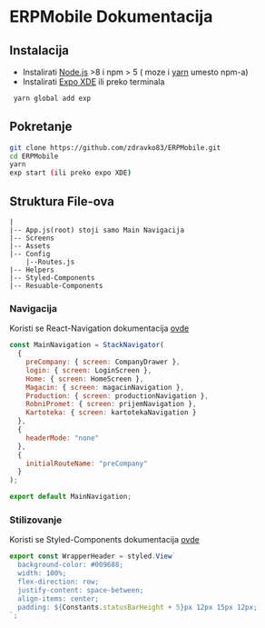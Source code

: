 # ERPMobile Dokumentacija

## Instalacija

* Instalirati [Node.js](https://nodejs.org/en/) >8 i npm > 5 ( moze i [yarn](https://yarnpkg.com/lang/en/docs/install/) umesto npm-a)
* Instalirati [Expo XDE](https://github.com/expo/xde/releases) ili preko terminala

```bash
 yarn global add exp
```

## Pokretanje

```bash
git clone https://github.com/zdravko83/ERPMobile.git
cd ERPMobile
yarn
exp start (ili preko expo XDE)
```

## Struktura File-ova

```
|
|-- App.js(root) stoji samo Main Navigacija
|-- Screens
|-- Assets
|-- Config
    |--Routes.js
|-- Helpers
|-- Styled-Components
|-- Resuable-Components
```

### Navigacija

Koristi se React-Navigation dokumentacija [ovde](https://reactnavigation.org/docs/getting-started.html)

```javascript
const MainNavigation = StackNavigator(
  {
    preCompany: { screen: CompanyDrawer },
    login: { screen: LoginScreen },
    Home: { screen: HomeScreen },
    Magacin: { screen: magacinNavigation },
    Production: { screen: productionNavigation },
    RobniPromet: { screen: prijemNavigation },
    Kartoteka: { screen: kartotekaNavigation }
  },
  {
    headerMode: "none"
  },
  {
    initialRouteName: "preCompany"
  }
);

export default MainNavigation;
```

### Stilizovanje

Koristi se Styled-Components dokumentacija [ovde](https://www.styled-components.com/docs/basics#react-native)

```javascript
export const WrapperHeader = styled.View`
  background-color: #009688;
  width: 100%;
  flex-direction: row;
  justify-content: space-between;
  align-items: center;
  padding: ${Constants.statusBarHeight + 5}px 12px 15px 12px;
`;
```
